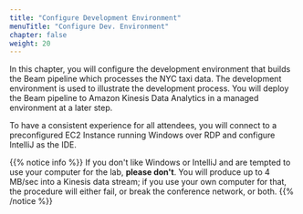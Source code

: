 ```yaml
---
title: "Configure Development Environment"
menuTitle: "Configure Dev. Environment"
chapter: false
weight: 20
---
```


In this chapter, you will configure the development environment that builds the Beam pipeline which processes the NYC taxi data. The development environment is used to illustrate the development process. You will deploy the Beam pipeline to Amazon Kinesis Data Analytics in a managed environment at a later step.

To have a consistent experience for all attendees, you will connect to a preconfigured EC2 Instance running Windows over RDP and configure IntelliJ as the IDE.

{{% notice info %}}
If you don't like Windows or IntelliJ and are tempted to use your computer for the lab, **please don't**. You will produce up to 4 MB/sec into a Kinesis data stream; if you use your own computer for that, the procedure will either fail, or break the conference network, or both.
{{% /notice %}}
